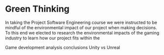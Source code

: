 # Green Thinking

In taking the Project Software Engineering course we were instructed to be mindful of the environmental impact of our project when making decisions. To this end we elected to research the environmental impacts of the gaming industry to learn how our project fits within the



Game development analysis conclusions
Unity vs Unreal